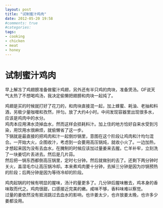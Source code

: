 ```yaml
---
layout: post
title: "试制蜜汁鸡肉"
date: 2012-05-20 19:58
#comments: true
#categories: 
tags:
- cooking
- chicken
- meat
- honey
---
```

试制蜜汁鸡肉
===========

早上解冻了鸡翅膀准备做蜜汁鸡翅，另外还有半只鸡的肉块，准备煲汤。GF说天气太热了不想喝鸡汤，我决定偷懒把翅膀和肉块一起炖了。
<!-- more -->
鸡翅是买的时候就打好了花刀的，和肉块直接混一起，加上蜂蜜、耗油、老抽和料酒，另极少量咖喱和孜然，拌匀。放了大约4小时。中间发现容器里出现很多水，应该是鸡肉中的水分。  
鸡肉本应用沸水烫掉血水，然而这样会损耗料汁。加上住的地方恰好自来水受到污染，用饮用水很麻烦，就偷懒省了这一步。  
下锅就是最直接的把鸡肉和汁一起倒炒锅里，意图在这个阶段让鸡肉和汁均匀混合。一开始大火，企图收汁，考虑到一会要用高压锅炖，就收小火了。一边加热，才想起来因为没有去血水，在腌制的时候应该加过量姜来去腥。亡羊补牢，立刻洗了一块姜切片丢进去。然后是几片蒜。  
然后把一锅东西都倒高压锅里，定时七分钟。然后就做别的去了。还剩下两分钟时关火，盖湿毛巾让高压锅冷却。本来煮鸡肉要十分钟，去掉三分钟是因为炒锅预热的阶段；后两分钟是因为等待冷却的阶段。  

鸡肉起锅的时候有明显的腥味，汤汁的量更多了。几分钟后腥味散去，鸡本身的香味取而代之。鸡肉很甜，口感接近完美的嫩。咸味不够，香料味难以察觉。  
过量的姜依然没有抵消跳过去血水的影响，也许姜太少，也许放姜太晚，也许多少姜都没用。  

